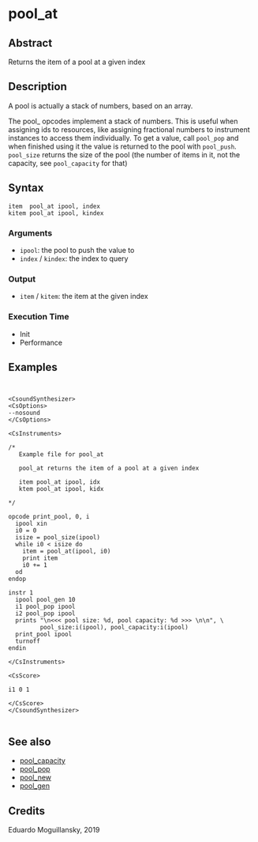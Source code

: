 # pool_at

## Abstract

Returns the item of a pool at a given index

## Description

A pool is actually a stack of numbers, based on an array.

The pool_ opcodes implement a stack of numbers. This is useful when assigning
ids to resources, like assigning fractional numbers to instrument instances to
access them individually. To get a value, call `pool_pop` and when finished
using it the value is returned to the pool with `pool_push`. `pool_size` returns
the size of the pool (the number of items in it, not the capacity, see
`pool_capacity` for that)

## Syntax

    item  pool_at ipool, index
    kitem pool_at ipool, kindex
  
### Arguments

* `ipool`: the pool to push the value to
* `index` / `kindex`: the index to query

### Output

* `item` / `kitem`: the item at the given index


### Execution Time

* Init
* Performance

## Examples

```csound


<CsoundSynthesizer>
<CsOptions>
--nosound
</CsOptions>

<CsInstruments>

/*
   Example file for pool_at

   pool_at returns the item of a pool at a given index

   item pool_at ipool, idx
   ktem pool_at ipool, kidx
   
*/

opcode print_pool, 0, i
  ipool xin
  i0 = 0
  isize = pool_size(ipool)
  while i0 < isize do
    item = pool_at(ipool, i0)
    print item
    i0 += 1
  od
endop

instr 1
  ipool pool_gen 10
  i1 pool_pop ipool
  i2 pool_pop ipool
  prints "\n<<< pool size: %d, pool capacity: %d >>> \n\n", \
         pool_size:i(ipool), pool_capacity:i(ipool)
  print_pool ipool
  turnoff
endin

</CsInstruments>

<CsScore>

i1 0 1

</CsScore>
</CsoundSynthesizer>


```

## See also

* [pool_capacity](pool_capacity.md)
* [pool_pop](pool_pop.md)
* [pool_new](pool_new.md)
* [pool_gen](pool_gen.md)


## Credits

Eduardo Moguillansky, 2019
